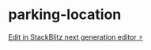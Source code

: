 # parking-location

[Edit in StackBlitz next generation editor ⚡️](https://stackblitz.com/~/github.com/kevinderitis/parking-location)